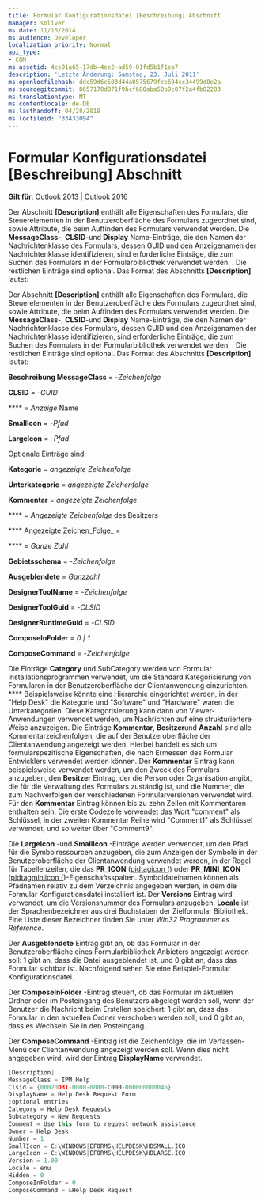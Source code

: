 ```yaml
---
title: Formular Konfigurationsdatei [Beschreibung] Abschnitt
manager: soliver
ms.date: 11/16/2014
ms.audience: Developer
localization_priority: Normal
api_type:
- COM
ms.assetid: 4ce91a65-17db-4ee2-ad59-01fd5b1f1ea7
description: 'Letzte Änderung: Samstag, 23. Juli 2011'
ms.openlocfilehash: ddc59d6c503d44a0575679fce694cc34499d8e2a
ms.sourcegitcommit: 8657170d071f9bcf680aba50b9c07f2a4fb82283
ms.translationtype: MT
ms.contentlocale: de-DE
ms.lasthandoff: 04/28/2019
ms.locfileid: "33433094"
---
```

# <a name="form-configuration-file-description-section"></a>Formular Konfigurationsdatei [Beschreibung] Abschnitt
 
**Gilt für**: Outlook 2013 | Outlook 2016 
  
Der Abschnitt **[Description]** enthält alle Eigenschaften des Formulars, die Steuerelementen in der Benutzeroberfläche des Formulars zugeordnet sind, sowie Attribute, die beim Auffinden des Formulars verwendet werden. Die **MessageClass**-, **CLSID**-und **Display** Name-Einträge, die den Namen der Nachrichtenklasse des Formulars, dessen GUID und den Anzeigenamen der Nachrichtenklasse identifizieren, sind erforderliche Einträge, die zum Suchen des Formulars in der Formularbibliothek verwendet werden. . Die restlichen Einträge sind optional. Das Format des Abschnitts **[Description]** lautet: 
  
Der Abschnitt **[Description]** enthält alle Eigenschaften des Formulars, die Steuerelementen in der Benutzeroberfläche des Formulars zugeordnet sind, sowie Attribute, die beim Auffinden des Formulars verwendet werden. Die **MessageClass**-, **CLSID**-und **Display** Name-Einträge, die den Namen der Nachrichtenklasse des Formulars, dessen GUID und den Anzeigenamen der Nachrichtenklasse identifizieren, sind erforderliche Einträge, die zum Suchen des Formulars in der Formularbibliothek verwendet werden. . Die restlichen Einträge sind optional. Das Format des Abschnitts **[Description]** lautet: 
  
 **Beschreibung MessageClass** =  -_Zeichenfolge_
  
 **CLSID** =  -_GUID_
  
 **** =  _Anzeige_ Name
  
 **SmallIcon** =  -_Pfad_
  
 **LargeIcon** =  -_Pfad_
  
Optionale Einträge sind:
  
 **Kategorie** =  _angezeigte Zeichenfolge_
  
 **Unterkategorie** =  _angezeigte Zeichenfolge_
  
 **Kommentar** =  _angezeigte Zeichenfolge_
  
 **** =  _Angezeigte Zeichenfolge_ des Besitzers
  
 **** Angezeigte Zeichen_Folge_  =  
  
 **** =  _Ganze Zahl_
  
 **Gebietsschema** =  -_Zeichenfolge_
  
 **Ausgeblendete** =  _Ganzzahl_
  
 **DesignerToolName** =  -_Zeichenfolge_
  
 **DesignerToolGuid** =  -_CLSID_
  
 **DesignerRuntimeGuid** =  -_CLSID_
  
 **ComposeInFolder** =  _0 | 1_
  
 **ComposeCommand** =  -_Zeichenfolge_
  
Die Einträge **Category** und SubCategory werden von Formular Installationsprogrammen verwendet, um die Standard Kategorisierung von Formularen in der Benutzeroberfläche der Clientanwendung einzurichten. **** Beispielsweise könnte eine Hierarchie eingerichtet werden, in der "Help Desk" die Kategorie und "Software" und "Hardware" waren die Unterkategorien. Diese Kategorisierung kann dann von Viewer-Anwendungen verwendet werden, um Nachrichten auf eine strukturiertere Weise anzuzeigen. Die Einträge **Kommentar**, **Besitzer**und **Anzahl** sind alle Kommentarzeichenfolgen, die auf der Benutzeroberfläche der Clientanwendung angezeigt werden. Hierbei handelt es sich um formularspezifische Eigenschaften, die nach Ermessen des Formular Entwicklers verwendet werden können. Der **Kommentar** Eintrag kann beispielsweise verwendet werden, um den Zweck des Formulars anzugeben, den **Besitzer** Eintrag, der die Person oder Organisation angibt, die für die Verwaltung des Formulars zuständig ist, und die Nummer, die zum Nachverfolgen der verschiedenen Formularversionen verwendet wird. Für den **Kommentar** Eintrag können bis zu zehn Zeilen mit Kommentaren enthalten sein. Die erste Codezeile verwendet das Wort "comment" als Schlüssel, in der zweiten Kommentar Reihe wird "Comment1" als Schlüssel verwendet, und so weiter über "Comment9". 
  
Die **LargeIcon** -und **SmallIcon** -Einträge werden verwendet, um den Pfad für die Symbolressourcen anzugeben, die zum Anzeigen der Symbole in der Benutzeroberfläche der Clientanwendung verwendet werden, in der Regel für Tabellenzeilen, die das **PR_ICON** ([pidtagicon (](pidtagicon-canonical-property.md)) oder **PR_MINI_ICON** ([pidtagminiicon (](pidtagminiicon-canonical-property.md))-Eigenschaftsspalten. Symboldateinamen können als Pfadnamen relativ zu dem Verzeichnis angegeben werden, in dem die Formular Konfigurationsdatei installiert ist. Der **Versions** Eintrag wird verwendet, um die Versionsnummer des Formulars anzugeben. **Locale** ist der Sprachenbezeichner aus drei Buchstaben der Zielformular Bibliothek. Eine Liste dieser Bezeichner finden Sie unter _Win32 Programmer es Reference_.
  
Der **Ausgeblendete** Eintrag gibt an, ob das Formular in der Benutzeroberfläche eines Formularbibliothek Anbieters angezeigt werden soll: 1 gibt an, dass die Datei ausgeblendet ist, und 0 gibt an, dass das Formular sichtbar ist. Nachfolgend sehen Sie eine Beispiel-Formular Konfigurationsdatei. 
  
Der **ComposeInFolder** -Eintrag steuert, ob das Formular im aktuellen Ordner oder im Posteingang des Benutzers abgelegt werden soll, wenn der Benutzer die Nachricht beim Erstellen speichert: 1 gibt an, dass das Formular in den aktuellen Ordner verschoben werden soll, und 0 gibt an, dass es Wechseln Sie in den Posteingang. 
  
Der **ComposeCommand** -Eintrag ist die Zeichenfolge, die im Verfassen-Menü der Clientanwendung angezeigt werden soll. Wenn dies nicht angegeben wird, wird der Eintrag **DisplayName** verwendet. 
  
```cpp
[Description]
MessageClass = IPM.Help
Clsid = {00020D31-0000-0000-C000-000000000046}
DisplayName = Help Desk Request Form
;optional entries
Category = Help Desk Requests
Subcategory = New Requests
Comment = Use this form to request network assistance
Owner = Help Desk
Number = 1
SmallIcon = C:\WINDOWS|EFORMS\HELPDESK\HDSMALL.ICO
LargeIcon = C:\WINDOWS|EFORMS\HELPDESK\HDLARGE.ICO
Version = 1.00
Locale = enu
Hidden = 0
ComposeInFolder = 0
ComposeCommand = &Help Desk Request
 
```


